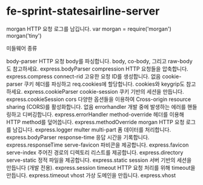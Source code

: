 # fe-sprint-statesairline-server 
morgan	HTTP 요청 로그를 남깁니다.
var morgan = require('morgan')
morgan('tiny')

미들웨어 종류

body-parser	HTTP 요청 body를 파싱합니다. body, co-body, 그리고 raw-body도 참고하세요.	express.bodyParser
compression	HTTP 요청들을 압축합니다.	express.compress
connect-rid	고유한 요청 ID를 생성합니다.	없음
cookie-parser	쿠키 헤더를 파싱하고 req.cookies에 할당합니다. cookies와 keygrip도 참고하세요.	express.cookieParser
cookie-session	쿠키 기반의 세션을 만듭니다.	express.cookieSession
cors	다양한 옵션들을 이용하여 Cross-origin resource sharing (CORS)를 활성화합니다.	없음
errorhandler	개발 중에 발생하는 에러를 핸들링하고 디버깅합니다.	express.errorHandler
method-override	헤더를 이용해 HTTP method를 덮어씁니다.	express.methodOverride
morgan	HTTP 요청 로그를 남깁니다.	express.logger
multer	multi-part 폼 데이터를 처리합니다.	express.bodyParser
response-time	응답 시간을 기록합니다.	express.responseTime
serve-favicon	파비콘을 제공합니다.	express.favicon
serve-index	주어진 경로의 디렉토리 리스트를 제공합니다.	express.directory
serve-static	정적 파일을 제공합니다.	express.static
session	서버 기반의 세션을 만듭니다 (개발 전용).	express.session
timeout	HTTP 요청 처리를 위해 timeout을 만듭니다.	express.timeout
vhost	가상 도메인을 만듭니다.	express.vhost
